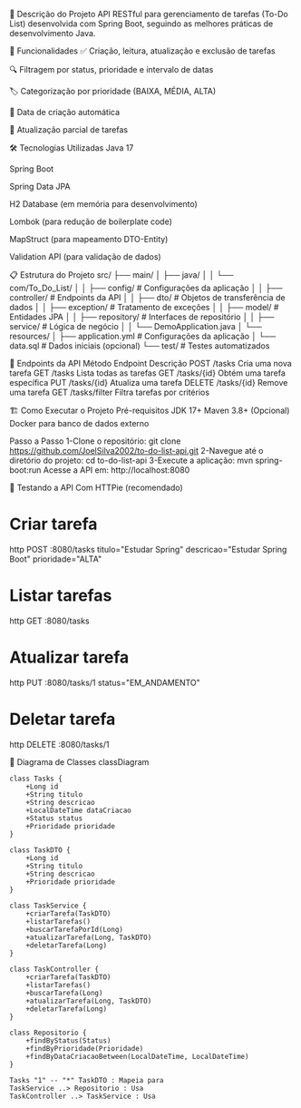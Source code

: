 📝 Descrição do Projeto
API RESTful para gerenciamento de tarefas (To-Do List) desenvolvida com Spring Boot, seguindo as melhores práticas de desenvolvimento Java.

🚀 Funcionalidades
✅ Criação, leitura, atualização e exclusão de tarefas

🔍 Filtragem por status, prioridade e intervalo de datas

🏷️ Categorização por prioridade (BAIXA, MÉDIA, ALTA)

📅 Data de criação automática

🔄 Atualização parcial de tarefas

🛠️ Tecnologias Utilizadas
Java 17

Spring Boot

Spring Data JPA

H2 Database (em memória para desenvolvimento)

Lombok (para redução de boilerplate code)

MapStruct (para mapeamento DTO-Entity)

Validation API (para validação de dados)

📋 Estrutura do Projeto
src/
├── main/
│   ├── java/
│   │   └── com/To_Do_List/
│   │       ├── config/       # Configurações da aplicação
│   │       ├── controller/   # Endpoints da API
│   │       ├── dto/          # Objetos de transferência de dados
│   │       ├── exception/    # Tratamento de exceções
│   │       ├── model/        # Entidades JPA
│   │       ├── repository/   # Interfaces de repositório
│   │       ├── service/      # Lógica de negócio
│   │       └── DemoApplication.java
│   └── resources/
│       ├── application.yml   # Configurações da aplicação
│       └── data.sql         # Dados iniciais (opcional)
└── test/                    # Testes automatizados

🔌 Endpoints da API
Método	Endpoint	Descrição
POST	/tasks	Cria uma nova tarefa
GET	/tasks	Lista todas as tarefas
GET	/tasks/{id}	Obtém uma tarefa específica
PUT	/tasks/{id}	Atualiza uma tarefa
DELETE	/tasks/{id}	Remove uma tarefa
GET	/tasks/filter	Filtra tarefas por critérios

🏗️ Como Executar o Projeto
Pré-requisitos
JDK 17+
Maven 3.8+
(Opcional) Docker para banco de dados externo

Passo a Passo
1-Clone o repositório:
git clone https://github.com/JoelSilva2002/to-do-list-api.git
2-Navegue até o diretório do projeto:
cd to-do-list-api
3-Execute a aplicação:
mvn spring-boot:run
Acesse a API em:
http://localhost:8080

🧪 Testando a API
Com HTTPie (recomendado)

# Criar tarefa
http POST :8080/tasks titulo="Estudar Spring" descricao="Estudar Spring Boot" prioridade="ALTA"

# Listar tarefas
http GET :8080/tasks

# Atualizar tarefa
http PUT :8080/tasks/1 status="EM_ANDAMENTO"

# Deletar tarefa
http DELETE :8080/tasks/1

🧠 Diagrama de Classes
classDiagram

    class Tasks {
        +Long id
        +String titulo
        +String descricao
        +LocalDateTime dataCriacao
        +Status status
        +Prioridade prioridade
    }
    
    class TaskDTO {
        +Long id
        +String titulo
        +String descricao
        +Prioridade prioridade
    }
    
    class TaskService {
        +criarTarefa(TaskDTO)
        +listarTarefas()
        +buscarTarefaPorId(Long)
        +atualizarTarefa(Long, TaskDTO)
        +deletarTarefa(Long)
    }
    
    class TaskController {
        +criarTarefa(TaskDTO)
        +listarTarefas()
        +buscarTarefa(Long)
        +atualizarTarefa(Long, TaskDTO)
        +deletarTarefa(Long)
    }
    
    class Repositorio {
        +findByStatus(Status)
        +findByPrioridade(Prioridade)
        +findByDataCriacaoBetween(LocalDateTime, LocalDateTime)
    }
    
    Tasks "1" -- "*" TaskDTO : Mapeia para
    TaskService ..> Repositorio : Usa
    TaskController ..> TaskService : Usa
    
